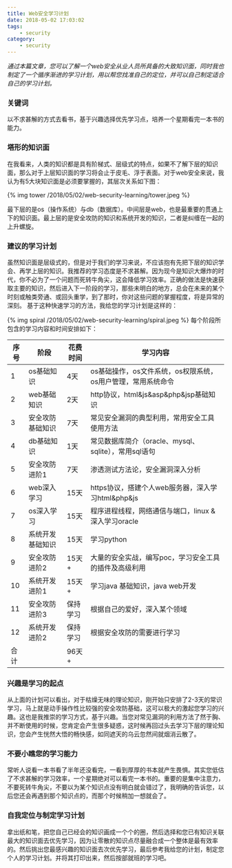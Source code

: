 ```yaml
---
title: Web安全学习计划
date: 2018-05-02 17:03:02
tags:
	- security
category:
	- security
---
```

*通过本篇文章，您可以了解一个web安全从业人员所具备的大致知识面，同时我也制定了一个循序渐进的学习计划，用以帮您找准自己的定位，并可以自己制定适合自己的学习计划。*

### 关键词

以不求甚解的方式去看书，基于兴趣选择优先学习点，培养一个星期看完一本书的能力。

### 塔形的知识面

在我看来，人类的知识都是具有阶梯式、层级式的特点，如果不了解下层的知识面，那么对于上层知识面的学习将会止于皮毛、浮于表面。对于web安全来说，我认为有5大块知识面是必须要掌握的，其层次关系如下图：

{% img tower /2018/05/02/web-security-learning/tower.jpeg %}

最下层的是os（操作系统）与db（数据库）。中间层是web，也是最重要的贯通上下的知识面。最上层的是安全攻防的知识和系统开发的知识，二者是纠缠在一起的上升螺旋。

### 建议的学习计划
虽然知识面是层级式的，但是对于我们的学习来说，不应该抱有先把下层的知识学会、再学上层的知识。我推荐的学习态度是不求甚解。因为现今是知识大爆炸的时代，你不必为了一个问题而死转牛角尖，这会降低学习效率。正确的做法是快速获取主要的知识，然后进入下一阶段的学习，那些未明白的地方，总会在未来的某个时刻或触类旁通、或回头重学，到了那时，你对这些问题的掌握程度，将是异常的深刻。
基于这种快速学习的方法，我给您的学习计划是这样的：

{% img spiral /2018/05/02/web-security-learning/spiral.jpeg %}
每个阶段所包含的学习内容和时间安排如下：

|  序号 	|  阶段 	|  花费时间 	|  学习内容 	|
|---	|---	|---	|---	|
|   1	|   os基础知识	|  4天 	|   os基础操作，os文件系统，os权限系统，os用户管理，常用系统命令	|
|   2	|   web基础知识	|  2天	|    http协议，html&js&asp&php&jsp基础知识	|
|   3	|   安全攻防基础知识	|  7天 	|  常见安全漏洞的典型利用，常用安全工具使用方法 	|
|   4	|   db基础知识	|   1天	|  常见数据库简介（oracle、mysql、sqlite），常用sql语句 	|
|   5	|   安全攻防进阶1	|   7天	|  渗透测试方法论，安全漏洞深入分析 	|
|   6	|   web深入学习	|   15天	|  https协议，搭建个人web服务器，深入学习html&php&js 	|
|   7	|   os深入学习	|   15天	|  程序进程线程，网络通信与端口，linux & 深入学习oracle 	|
|   8	|   系统开发基础知识	| 15天  	|   学习python	|
|   9	|   安全攻防进阶2	|  15天+ 	|   大量的安全实战，编写poc，学习安全工具的插件及高级利用	|
|   10	|   系统开发进阶1	|  15天+ 	|   学习java 基础知识，java web开发	|
|   11	|   安全攻防进阶3	|  保持学习	|   根据自己的爱好，深入某个领域	|
|   12	|   系统开发进阶2	|   保持学习	|   根据安全攻防的需要进行学习	|
|  合计	|   	|  96天+ 	|   	|


### 兴趣是学习的起点
从上面的计划可以看出，对于枯燥无味的理论知识，刚开始只安排了2-3天的常识学习，马上就是动手操作性比较强的安全攻防基础，这可以极大的激起您学习的兴趣。这也是我推崇的学习方式，基于兴趣。当您对常见漏洞的利用方法了然于胸、并不断使用的时候，您肯定会产生很多疑惑，这时候再回过头去学习下层的理论知识，您会产生恍然大悟的畅快感，如同遮天的乌云忽然间就烟消云散了。


### 不要小瞧您的学习能力
常听人说看一本书看了半年还没看完，一看到厚厚的书本就产生畏惧。其实您低估了不求甚解的学习效率，一个星期绝对可以看完一本书的。重要的是集中注意力，不要死转牛角尖，不要以为某个知识点没有明白就会错过了，我明确的告诉您，以后您还会再遇到那个知识点的，而那个时候稍加一想就会了。


### 自我定位与制定学习计划
拿出纸和笔，把您自己已经会的知识画成一个个的圈，然后选择和您已有知识关联最大的知识面去优先学习，因为让零散的知识点尽量融合成一个整体是最有效率的。然后挑出您最感兴趣的知识面去次优先学习，最后参考我给您的计划，制定您个人的学习计划。并将其打印出来，然后按部就班的学习吧。